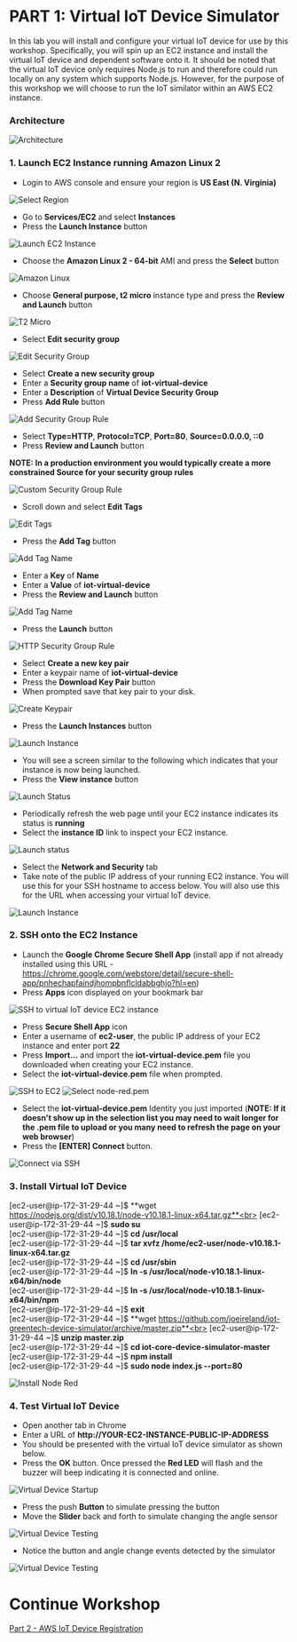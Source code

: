 # PART 1: Virtual IoT Device Simulator

In this lab you will install and configure your virtual IoT device for use by this workshop. Specifically, you will spin up an EC2 instance and install the virtual IoT device and dependent software onto it. It should be noted that the virtual IoT device only requires Node.js to run and therefore could run locally on any system which supports Node.js. However, for the purpose of this workshop we will choose to run the IoT similator within an AWS EC2 instance.

### Architecture


   ![Architecture](images/architecture-virtual-device.png)

### 1. Launch EC2 Instance running Amazon Linux 2

   - Login to AWS console and ensure your region is **US East (N. Virginia)**


   ![Select Region](images/select-region.png)


   - Go to **Services/EC2** and select **Instances**
   - Press the **Launch Instance** button


   ![Launch EC2 Instance](images/launch-ec2.png)

   - Choose the **Amazon Linux 2 - 64-bit** AMI and press the **Select** button


   ![Amazon Linux](images/amazon-linux.png)

   - Choose **General purpose, t2 micro** instance type and press the **Review and Launch** button


   ![T2 Micro](images/t2-micro.png)

   - Select **Edit security group**


   ![Edit Security Group](images/edit-security-group.png)

   - Select **Create a new security group**
   - Enter a **Security group name** of **iot-virtual-device**
   - Enter a **Description** of **Virtual Device Security Group**
   - Press **Add Rule** button


   ![Add Security Group Rule](images/add-security-group-rule-virtdev.png)

   - Select **Type=HTTP**, **Protocol=TCP**, **Port=80**, **Source=0.0.0.0, ::0**
   - Press **Review and Launch** button


   **NOTE: In a production environment you would typically create a more constrained Source for your security group rules**


   ![Custom Security Group Rule](images/security-group-rule-virtdev.png)

   - Scroll down and select **Edit Tags**


   ![Edit Tags](images/edit-tags-virtdev.png)

   - Press the **Add Tag** button


   ![Add Tag Name](images/add-tags-virtdev.png)

   - Enter a **Key** of **Name**
   - Enter a **Value** of **iot-virtual-device**
   - Press the **Review and Launch** button


   ![Add Tag Name](images/add-tags-virtdev2.png)

   - Press the **Launch** button


   ![HTTP Security Group Rule](images/launch-virtdev.png)

   - Select **Create a new key pair**
   - Enter a keypair name of **iot-virtual-device**
   - Press the **Download Key Pair** button
   - When prompted save that key pair to your disk.


   ![Create Keypair](images/create-keypair-virtdev.png)

   - Press the **Launch Instances** button


   ![Launch Instance](images/launch-instances-virtdev.png)

   - You will see a screen similar to the following which indicates that your instance is now being launched.
   - Press the **View instance** button


   ![Launch Status](images/launch-status-virtdev.png)

   - Periodically refresh the web page until your EC2 instance indicates its status is **running**
   - Select the **instance ID** link to inspect your EC2 instance.


   ![Launch status](images/ec2-instance-status-virtdev.png)

   - Select the **Network and Security** tab
   - Take note of the public IP address of your running EC2 instance. You will use this for your SSH hostname to access below. You will also use this for the URL when accessing your virtual IoT device.


   ![Launch Instance](images/ec2-instance-status-virtdev2.png)


### 2. SSH onto the EC2 Instance

   - Launch the **Google Chrome Secure Shell App** (install app if not already installed using this URL - https://chrome.google.com/webstore/detail/secure-shell-app/pnhechapfaindjhompbnflcldabbghjo?hl=en)
   - Press **Apps** icon displayed on your bookmark bar


   ![SSH to virtual IoT device EC2 instance](images/launch-ssh-app.png)
   - Press **Secure Shell App** icon
   - Enter a username of **ec2-user**, the public IP address of your EC2 instance and enter port **22**
   - Press **Import...** and import the **iot-virtual-device.pem** file you downloaded when creating your EC2 instance.
   - Select the **iot-virtual-device.pem** file when prompted.


   ![SSH to EC2](images/ssh-ec2-virtdev.png)
   ![Select node-red.pem](images/iot-virtual-device-pem.png)

   - Select the **iot-virtual-device.pem** Identity you just imported (**NOTE: If it doesn't show up in the selection list you may need to wait longer for the .pem file to upload or you many need to refresh the page on your web browser**)
   - Press the **[ENTER] Connect** button.


   ![Connect via SSH](images/select-iot-virtual-device-pem.png)

### 3. Install Virtual IoT Device

   [ec2-user@ip-172-31-29-44 ~]$ **wget https://nodejs.org/dist/v10.18.1/node-v10.18.1-linux-x64.tar.gz**<br>
   [ec2-user@ip-172-31-29-44 ~]$  **sudo su**<br>
   [ec2-user@ip-172-31-29-44 ~]$ **cd /usr/local**<br>
   [ec2-user@ip-172-31-29-44 ~]$ **tar xvfz /home/ec2-user/node-v10.18.1-linux-x64.tar.gz**<br>
   [ec2-user@ip-172-31-29-44 ~]$ **cd /usr/sbin**<br>
   [ec2-user@ip-172-31-29-44 ~]$ **ln -s /usr/local/node-v10.18.1-linux-x64/bin/node**<br>
   [ec2-user@ip-172-31-29-44 ~]$ **ln -s /usr/local/node-v10.18.1-linux-x64/bin/npm**<br>
   [ec2-user@ip-172-31-29-44 ~]$ **exit**<br>
   [ec2-user@ip-172-31-29-44 ~]$ **wget https://github.com/joeireland/iot-greentech-device-simulator/archive/master.zip**<br>
   [ec2-user@ip-172-31-29-44 ~]$ **unzip master.zip**<br>
   [ec2-user@ip-172-31-29-44 ~]$ **cd iot-core-device-simulator-master**<br>
   [ec2-user@ip-172-31-29-44 ~]$ **npm install**<br>
   [ec2-user@ip-172-31-29-44 ~]$ **sudo node index.js --port=80**<br>


   ![Install Node Red](images/install-virtual-device.png)

### 4. Test Virtual IoT Device

   - Open another tab in Chrome
   - Enter a URL of **http://YOUR-EC2-INSTANCE-PUBLIC-IP-ADDRESS**
   - You should be presented with the virtual IoT device simulator as shown below.
   - Press the **OK** button. Once pressed the **Red LED** will flash and the buzzer will beep indicating it is connected and online.


   ![Virtual Device Startup](images/iot-virtual-device-startup.png)

   - Press the push **Button** to simulate pressing the button
   - Move the **Slider** back and forth to simulate changing the angle sensor


   ![Virtual Device Testing](images/iot-virtual-device-testing.png)

   - Notice the button and angle change events detected by the simulator


   ![Virtual Device Testing](images/iot-virtual-device-testing2.png)

# Continue Workshop

[Part 2 - AWS IoT Device Registration](./Workshop2-Virtual-DeviceOnboarding.md)